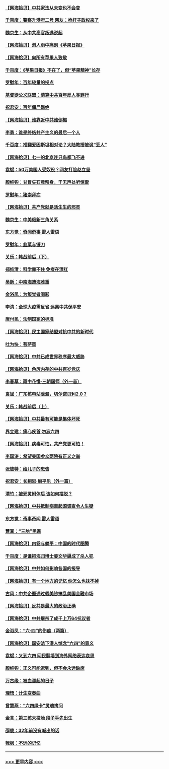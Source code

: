 #### [【网海拾贝】中共家法从未变也不会变](../pages/nsc993/n13050366.md?t=06280302) 
#### [千百度：警察升港府二号 网友：枪杆子政权来了](../pages/nsc993/n13050261.md?t=06280302) 
#### [魏京生：从中共高官叛逃说起](../pages/nsc993/n13048997.md?t=06280302) 
#### [【网海拾贝】港人雨中痛别《苹果日报》](../pages/nsc993/n13048941.md?t=06280302) 
#### [【网海拾贝】向所有苹果人致敬](../pages/nsc993/n13046795.md?t=06280302) 
#### [千百度：《苹果日报》不在了，但“苹果精神”长存](../pages/nsc993/n13046703.md?t=06280302) 
#### [罗慰年：百年较量的拐点](../pages/nsc993/n13046542.md?t=06280302) 
#### [基督徒公义联盟：清算中共百年反人类罪行](../pages/nsc993/n13046499.md?t=06280302) 
#### [祝君安：百年僵尸罄绝](../pages/nsc993/n13045595.md?t=06280302) 
#### [【网海拾贝】谁靠近中共谁倒楣](../pages/nsc993/n13044667.md?t=06280302) 
#### [李勇：谁是终结共产主义的最后一个人](../pages/nsc993/n13044397.md?t=06280302) 
#### [千百度：推翻爱因斯坦相对论？大陆教授被讽“丢人”](../pages/nsc993/n13043908.md?t=06280302) 
#### [【网海拾贝】七一的北京连只鸟都飞不进](../pages/nsc993/n13041377.md?t=06280302) 
#### [袁斌：50万美国人受奴役？网友打脸赵立坚](../pages/nsc993/n13041330.md?t=06280302) 
#### [颜纯钩：甘冒矢石竟粉身，于无声处听惊雷](../pages/nsc993/n13041140.md?t=06280302) 
#### [罗慰年：猪崇拜症](../pages/nsc993/n13041071.md?t=06280302) 
#### [【网海拾贝】共产党就是活生生的邪灵](../pages/nsc993/n13036627.md?t=06280302) 
#### [魏京生：中美俄新三角关系](../pages/nsc993/n13035986.md?t=06280302) 
#### [东方觉：奇闻奇事 雷人雷语](../pages/nsc993/n13035878.md?t=06280302) 
#### [罗慰年：韭菜与镰刀](../pages/nsc993/n13034374.md?t=06280302) 
#### [关乐：韩战前后（下）](../pages/nsc993/n13034113.md?t=06280302) 
#### [郑纯清：科学靠不住 免疫在漂红](../pages/nsc993/n13034093.md?t=06280302) 
#### [吴新：中南海遭海难重](../pages/nsc993/n13034084.md?t=06280302) 
#### [金浴凤：为叛党者喝彩](../pages/nsc993/n13034058.md?t=06280302) 
#### [李清：全球大疫需反省 远离中共保平安](../pages/nsc993/n13033784.md?t=06280302) 
#### [唐付民：法制国家的标准](../pages/nsc993/n13032944.md?t=06280302) 
#### [【网海拾贝】民主国家结盟对抗中共的新时代](../pages/nsc993/n13031717.md?t=06280302) 
#### [吐为快：菩萨蛮](../pages/nsc993/n13030033.md?t=06280302) 
#### [【网海拾贝】中共已成世界秩序最大威胁](../pages/nsc993/n13028138.md?t=06280302) 
#### [【网海拾贝】色厉内荏的中共百岁党庆](../pages/nsc993/n13025582.md?t=06280302) 
#### [李春草：雨中花慢‧三朝国师（外一首）](../pages/nsc993/n13025567.md?t=06280302) 
#### [袁斌：广东核电站泄漏，切尔诺贝利2.0？](../pages/nsc993/n13025475.md?t=06280302) 
#### [关乐：韩战前后（上）](../pages/nsc993/n13025387.md?t=06280302) 
#### [【网海拾贝】中共最有可能是集体坏死](../pages/nsc993/n13023101.md?t=06280302) 
#### [界立建：痛心疾首 勿忘六四](../pages/nsc993/n13022339.md?t=06280302) 
#### [【网海拾贝】病毒可怕，共产党更可怕！](../pages/nsc993/n13020728.md?t=06280302) 
#### [李国涛：希望美国参众两院有正义之举](../pages/nsc993/n13020674.md?t=06280302) 
#### [张彼特：给儿子的忠告](../pages/nsc993/n13018934.md?t=06280302) 
#### [祝君安：长相思‧躺平乐（外一篇）](../pages/nsc993/n13018923.md?t=06280302) 
#### [清竹：被邪灵附体后 该如何摆脱？](../pages/nsc993/n13018877.md?t=06280302) 
#### [【网海拾贝】中共抵制病毒起源调查令人生疑](../pages/nsc993/n13017785.md?t=06280302) 
#### [东方觉：奇事奇闻 雷人雷语](../pages/nsc993/n13017577.md?t=06280302) 
#### [慧真：“三胎”民谣](../pages/nsc993/n13017394.md?t=06280302) 
#### [【网海拾贝】内卷与躺平：中国的时代图腾](../pages/nsc993/n13016128.md?t=06280302) 
#### [千百度：是谁把海归博士姜文华逼成了杀人犯](../pages/nsc993/n13015218.md?t=06280302) 
#### [【网海拾贝】中共如何影响各国的报导](../pages/nsc993/n13012599.md?t=06280302) 
#### [【网海拾贝】有一个地方的记忆 你怎么也抹不掉](../pages/nsc993/n13009802.md?t=06280302) 
#### [古风：中共企图通过假美钞搞乱美国金融市场](../pages/nsc993/n13009626.md?t=06280302) 
#### [【网海拾贝】反共是最大的政治正确](../pages/nsc993/n13007051.md?t=06280302) 
#### [【网海拾贝】中共屠杀了成千上万64抗议者](../pages/nsc993/n13002713.md?t=06280302) 
#### [金浴凤：“六·四”的伤痕（两篇）](../pages/nsc993/n13001719.md?t=06280302) 
#### [【网海拾贝】国安法下港人悼念“六四”的意义](../pages/nsc993/n13001039.md?t=06280302) 
#### [袁斌：又到六四 网民翻墙到海外网络表达哀思](../pages/nsc993/n13000995.md?t=06280302) 
#### [颜纯钩：正义可能迟到，但不会永远缺席](../pages/nsc993/n13000920.md?t=06280302) 
#### [万古缘：被血漂起的日子](../pages/nsc993/n13000914.md?t=06280302) 
#### [理悟：计生变奏曲](../pages/nsc993/n13000414.md?t=06280302) 
#### [曾慧燕：“六四绿卡”灵魂拷问](../pages/nsc993/n13000277.md?t=06280302) 
#### [金言：第三孩未投胎 段子手先出生](../pages/nsc993/n13000215.md?t=06280302) 
#### [邵俊：32年前没有喊出的话](../pages/nsc993/n13000181.md?t=06280302) 
#### [戟枫：不远的记忆](../pages/nsc993/n13000121.md?t=06280302) 

----
#### [ >>> 更早内容 <<< ](../indexes/nsc993-earlier.md)
